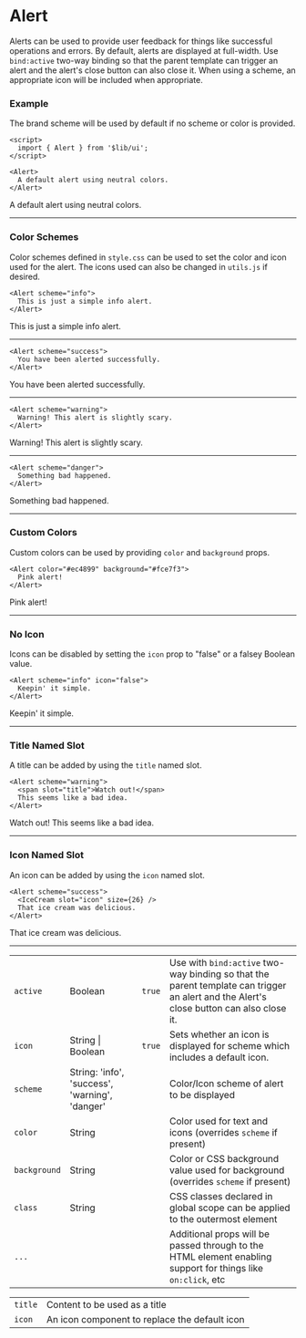 <script>
	import { Alert } from '$lib/ui';
	import { IceCream } from 'lucide-svelte';
	import Table from '$lib/components/Table.svelte';
</script>

# Alert

Alerts can be used to provide user feedback for things like successful operations and errors. By
default, alerts are displayed at full-width. Use `bind:active` two-way binding so that the parent
template can trigger an alert and the alert's close button can also close it. When using a scheme,
an appropriate icon will be included when appropriate.

### Example

The brand scheme will be used by default if no scheme or color is provided.

```svelte
<script>
  import { Alert } from '$lib/ui';
</script>

<Alert>
  A default alert using neutral colors.
</Alert>
```
<Alert>A default alert using neutral colors.</Alert>

---

### Color Schemes

Color schemes defined in `style.css` can be used to set the color and icon used for the alert. The
icons used can also be changed in `utils.js` if desired.

```svelte
<Alert scheme="info">
  This is just a simple info alert.
</Alert>
```
<Alert scheme="info">This is just a simple info alert.</Alert>

---

```svelte
<Alert scheme="success">
  You have been alerted successfully.
</Alert>
```
<Alert scheme="success">You have been alerted successfully.</Alert>

---

```svelte
<Alert scheme="warning">
  Warning! This alert is slightly scary.
</Alert>
```
<Alert scheme="warning">Warning! This alert is slightly scary.</Alert>

---

```svelte
<Alert scheme="danger">
  Something bad happened.
</Alert>
```
<Alert scheme="danger">Something bad happened.</Alert>

---

### Custom Colors

Custom colors can be used by providing `color` and `background` props.

```svelte
<Alert color="#ec4899" background="#fce7f3">
  Pink alert!
</Alert>
```
<Alert color="#ec4899" background="#fce7f3">Pink alert!</Alert>

---

### No Icon

Icons can be disabled by setting the `icon` prop to "false" or a falsey Boolean value.

```svelte
<Alert scheme="info" icon="false">
  Keepin' it simple.
</Alert>
```
<Alert scheme="info" icon="false">Keepin' it simple.</Alert>

---

### Title Named Slot

A title can be added by using the `title` named slot.

```svelte
<Alert scheme="warning">
  <span slot="title">Watch out!</span>
  This seems like a bad idea.
</Alert>
```
<Alert scheme="warning">
	<span slot="title">Watch out!</span>
	This seems like a bad idea.
</Alert>

---

### Icon Named Slot

An icon can be added by using the `icon` named slot.
  
```svelte
<Alert scheme="success">
  <IceCream slot="icon" size={26} />
  That ice cream was delicious.
</Alert>
```
<Alert scheme="success">
	<IceCream slot="icon" size={26} />
	That ice cream was delicious.
</Alert>

---

<Table name="Alert" type="props">
  <tr>
    <td><code>active</code></td>
    <td>Boolean</td>
    <td><code>true</code></td>
    <td
      >Use with <code>bind:active</code> two-way binding so that the parent template
      can trigger an alert and the Alert's close button can also close it.</td
    >
  </tr>
  <tr>
    <td><code>icon</code></td>
    <td>String | Boolean</td>
    <td><code>true</code></td>
    <td
      >Sets whether an icon is displayed for scheme which includes a default
      icon.</td
    >
  </tr>
  <tr>
    <td><code>scheme</code></td>
    <td>String: 'info', 'success', 'warning', 'danger'</td>
    <td>&nbsp;</td>
    <td>Color/Icon scheme of alert to be displayed</td>
  </tr>
  <tr>
    <td><code>color</code></td>
    <td>String</td>
    <td>&nbsp;</td>
    <td
      >Color used for text and icons (overrides <code>scheme</code> if present)</td
    >
  </tr>
  <tr>
    <td><code>background</code></td>
    <td>String</td>
    <td>&nbsp;</td>
    <td
      >Color or CSS background value used for background (overrides <code
        >scheme</code
      > if present)</td
    >
  </tr>
  <tr>
    <td><code>class</code></td>
    <td>String</td>
    <td>&nbsp;</td>
    <td
      >CSS classes declared in global scope can be applied to the outermost
      element</td
    >
  </tr>
  <tr>
    <td><code>...</code></td>
    <td>&nbsp;</td>
    <td>&nbsp;</td>
    <td
      >Additional props will be passed through to the HTML element enabling
      support for things like <code>on:click</code>, etc</td
    >
  </tr>
</Table>

<Table name="Alert" type="slots">
  <tr>
    <td><code>title</code></td>
    <td>Content to be used as a title</td>
  </tr>
  <tr>
    <td><code>icon</code></td>
    <td>An icon component to replace the default icon </td>
  </tr>
</Table>
